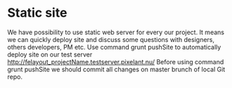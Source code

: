 # Static site

We have possibility to use static web server for every our project. It means we can quickly deploy site and discuss some questions with designers, others developers, PM etc. 
Use command grunt pushSite to automatically deploy site on our test server http://felayout_projectName.testserver.pixelant.nu/
Before using command grunt pushSite we should commit all changes on master brunch of local Git repo.
